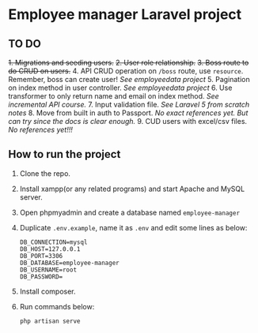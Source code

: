 # Employee manager Laravel project

## TO DO
~~1. Migrations and seeding users.~~
~~2. User role relationship.~~
~~3. Boss route to do CRUD on users.~~
4. API CRUD operation on `/boss` route, use `resource`. Remember, boss can create user!
_See employeedata project_
5. Pagination on index method in user controller. 
_See employeedata project_
6. Use transformer to only return name and email on index method.
_See incremental API course._
7. Input validation file. 
_See Laravel 5 from scratch notes_
8. Move from built in auth to Passport. 
_No exact references yet. But can try since the docs is clear enough._
9. CUD users with excel/csv files. 
_No references yet!!!_



## How to run the project

1. Clone the repo.

2. Install xampp(or any related programs) and start Apache and MySQL server.

3. Open phpmyadmin and create a database named `employee-manager`

4. Duplicate `.env.example`, name it as `.env` and edit some lines as below:
	```
	DB_CONNECTION=mysql
	DB_HOST=127.0.0.1
	DB_PORT=3306
    DB_DATABASE=employee-manager
	DB_USERNAME=root
	DB_PASSWORD=
	```

5. Install composer.

6. Run commands below:

	```
	php artisan serve
	```